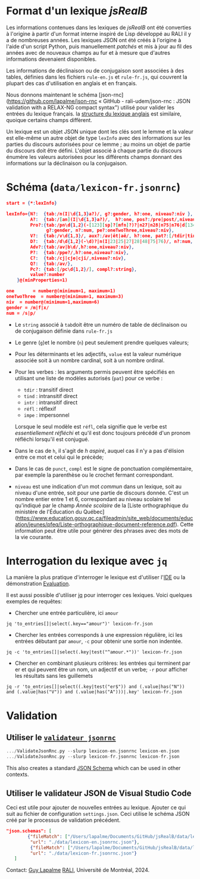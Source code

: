 Format d'un lexique *jsRealB* 
===========================

Les informations contenues dans les lexiques de *jsRealB* ont été converties à l'origine à partir d'un format interne inspiré de Lisp développé au RALI il y a de nombreuses années. Les lexiques JSON ont été créés à l'origine à l'aide d'un script Python, puis manuellement _patchés_ et mis à jour au fil des années avec de nouveaux champs au fur et à mesure que d'autres informations devenaient disponibles.

Les informations de déclinaison ou de conjugaison sont associées à des tables, définies dans les fichiers `rule-en.js` et `rule-fr.js`, qui couvrent la plupart des cas d'utilisation en anglais et en français.

Nous donnons maintenant le schéma [json-rnc](https://github.com/lapalme/json-rnc « GitHub - rali-udem/json-rnc : JSON validation with a RELAX-NG compact syntax") utilisé pour valider les entrées du lexique français. la [structure du lexique anglais](./Lexicon-Format-en.md) est similaire, quoique certains champs diffèrent.

Un lexique est un objet JSON unique dont les clés sont le lemme et la valeur est elle-même un autre objet de type `lexInfo` avec des informations sur les parties du discours autorisées pour ce lemme ; au moins un objet de partie du discours doit être défini.  L'objet associé à chaque partie du discours énumère les valeurs autorisées pour les différents champs donnant des informations sur la déclinaison ou la conjugaison.

# Schéma  (`data/lexicon-fr.jsonrnc`)

```json
start = {*:lexInfo}

lexInfo={N?:  {tab:/n(I|\d{1,3}a?)/, g?:gender, h?:one, niveau?:niv },
         A?:  {tab:/[an](I|\d{1,3}a?)/,  h?:one, pos?:/pre|post/,niveau?:niv},
         Pro?:{tab:/pn\d{1,2}(-[123][sp]?[mfn]?)?|n27|n28|n75|n76|d[1345]|nI/, 
               g?:gender, n?:num, pe?:oneTwoThree,niveau?:niv},
         V?:  {tab:/v\d{1,3}/, aux?:/av|êt|aê/, h?:one, pat?:[/tdir|tind|intr|réfl|impe/],niveau?:niv}, 
         D?:  {tab:/d\d{1,2}(-\d)?|n(I|23|25|27|28|48|75|76)/, n?:num, value?:number,niveau?:niv},  
         Adv?:{tab:/av|b\d/,h?:one,niveau?:niv}, 
         P?:  {tab:/ppe?/,h?:one,niveau?:niv},
         C?:  {tab:/cj|cje|cji/,niveau?:niv},
         Q?:  {tab:/av/},
         Pc?: {tab:[/pc\d{1,2}/], compl?:string},
         value?:number
    }@(minProperties=1)

one       = number@(minimum=1, maximum=1)
oneTwoThree  = number@(minimum=1, maximum=3)
niv  = number@(minimum=1,maximum=6)
gender = /m|f|x/
num = /s|p/
```

* Le `string` associé à `tab`doit être un numéro de table de déclinaison ou de conjugaison définie dans `rule-fr.js` 

* Le genre (`g`)et le nombre (`n`) peut seulement prendre quelques valeurs;

* Pour les déterminants et les adjectifs, `value` est la valeur numérique associée soit à un nombre cardinal, soit à un nombre ordinal.

* Pour les verbes : les arguments permis peuvent être spécifiés en utilisant une liste de modèles autorisés (`pat`) pour ce verbe :

  * `tdir` : transitif direct
  * `tind` : intransitif direct
  * `intr` : intransitif direct
  * `réfl` : réflexif
  * `impe` : impersonnel

  Lorsque le seul modèle est `réfl`, cela signifie que le verbe est _essentiellement réfléchi_ et qu'il est donc toujours précédé d'un pronom réfléchi lorsqu'il est conjugué.

* Dans le cas de `h`, il s'agit de _h aspiré_, auquel cas il n'y a pas d'élision entre ce mot et celui qui le précède;

* Dans le cas de `punct`, `compl` est le signe de ponctuation complémentaire, par exemple la parenthèse ou le crochet fermant correspondant.

* `niveau` est une indication d'un mot _commun_ dans un lexique, soit au niveau d'une entrée, soit pour une partie de discours donnée.  C'est un nombre entier entre 1 et 6, correspondant au niveau scolaire tel qu'indiqué par le champ _Année scolaire_ de la [Liste orthographique du ministère de l'Éducation du Québec] (https://www.education.gouv.qc.ca/fileadmin/site_web/documents/education/jeunes/pfeq/Liste-orthographique-document-reference.pdf). Cette information peut être utile pour générer des phrases avec des mots de la vie courante.

Interrogation du lexique avec `jq`
========================

La manière la plus pratique d'interroger le lexique est d'utiliser l'[IDE](../IDE/) ou la démonstration [Evaluation](../demos/Evaluation/index.html).

Il est aussi possible d'utiliser [jq](https://jqlang.github.io/jq/ "jq") pour interroger ces lexiques. Voici quelques exemples de requêtes:

- Chercher une entrée particulière, ici `amour`

`jq 'to_entries[]|select(.key=="amour")' lexicon-fr.json`

- Chercher les entrées corresponds à une expression régulière, ici les entrées débutant par `amour`, `-c` pour obtenir une sortie non indentée.

`jq -c 'to_entries[]|select(.key|test("^amour.*"))' lexicon-fr.json`

- Chercher en combinant plusieurs critères: les entrées qui terminent par er et qui peuvent être un nom, un adjectif et un verbe; `-r` pour afficher les résultats sans les guillemets 

`jq -r 'to_entries[]|select((.key|test("er$")) and (.value|has("N")) and (.value|has("V")) and (.value|has("A")))|.key' lexicon-fr.json`

# Validation

## Utiliser le  [`validateur jsonrnc`](https://github.com/lapalme/json-rnc?tab=readme-ov-file#5-using-the-validator)

```swift
.../ValidateJsonRnc.py --slurp lexicon-en.jsonrnc lexicon-en.json
.../ValidateJsonRnc.py --slurp lexicon-fr.jsonrnc lexicon-fr.json
```

This also creates a standard [JSON Schema](https://json-schema.org) which can be used in other contexts.

## Utiliser le validateur JSON de Visual Studio Code

Ceci est utile pour ajouter de nouvelles entrées au lexique. Ajouter ce qui suit au fichier de configuration `settings.json`. Ceci utilise le schéma JSON créé par le processus de validation précédent.

```json
"json.schemas": [
        {"fileMatch": ["/Users/lapalme/Documents/GitHub/jsRealB/data/lexicon-en.json"],
         "url": "./data/lexicon-en.jsonrnc.json"},
         {"fileMatch": ["/Users/lapalme/Documents/GitHub/jsRealB/data/lexicon-fr.json"],
         "url": "./data/lexicon-fr.jsonrnc.json"}
   ]
```

Contact: [Guy Lapalme](mailto:lapalme@iro.umontreal.ca) [RALI](http://rali.iro.umontreal.ca), Université de Montréal, 2024.